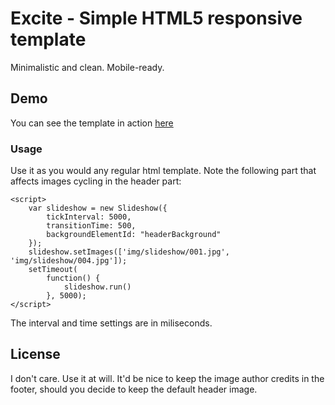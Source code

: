 # Excite - Simple HTML5 responsive template

Minimalistic and clean. Mobile-ready.

## Demo

You can see the template in action [here](http://showcase.blanktopus.com/excite)

### Usage

Use it as you would any regular html template. Note the following part that affects images cycling in the header part:
 
    <script>
        var slideshow = new Slideshow({
            tickInterval: 5000,
            transitionTime: 500,
            backgroundElementId: "headerBackground"
        });
        slideshow.setImages(['img/slideshow/001.jpg', 'img/slideshow/004.jpg']);
        setTimeout(
            function() {
                slideshow.run()
            }, 5000);
    </script>

The interval and time settings are in miliseconds.

## License
I don't care. Use it at will. It'd be nice to keep the image author credits in the footer, should you decide to keep the default header image. 
